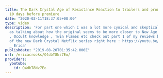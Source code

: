 ```yaml
---
title: The Dark Crystal Age of Resistance Reaction to trailers and promo material
  10 days before premiere
date: "2020-02-11T18:37:05+08:00"
type: video
description: 'For part one which I was a lot more cynical and skeptical ( as well
  as talking about how the original seems to be more closer to New Age Spirituality
  , Occult knowledge , Twin Flames etc check out part 1 of my reviews before the premiere
  of the new Dark Crystal Netflix series right here : https://youtu.be/YEppdDJ2Mug
  _ Erica'
publishdate: "2019-08-20T01:35:42.000Z"
url: /ericacrooks/Q4dbT8Nz7Eo/
providers:
  youtube:
    id: Q4dbT8Nz7Eo
---
```

